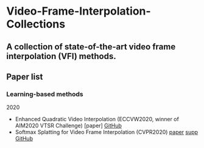 # Video-Frame-Interpolation-Collections
## A collection of state-of-the-art video frame interpolation (VFI) methods.

## Paper list
### Learning-based methods
2020  
- Enhanced Quadratic Video Interpolation (ECCVW2020, winner of AIM2020 VTSR Challenge) [paper] [GitHub](https://github.com/lyh-18/EQVI)  
- Softmax Splatting for Video Frame Interpolation (CVPR2020) [paper](https://openaccess.thecvf.com/content_CVPR_2020/papers/Niklaus_Softmax_Splatting_for_Video_Frame_Interpolation_CVPR_2020_paper.pdf) [supp](https://openaccess.thecvf.com/content_CVPR_2020/html/Niklaus_Softmax_Splatting_for_Video_Frame_Interpolation_CVPR_2020_paper.html) [GitHub](https://github.com/sniklaus/softmax-splatting)

